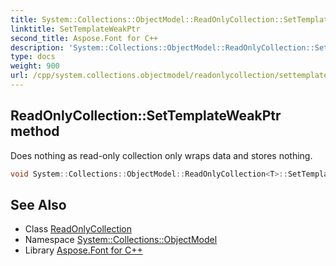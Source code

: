 ```yaml
---
title: System::Collections::ObjectModel::ReadOnlyCollection::SetTemplateWeakPtr method
linktitle: SetTemplateWeakPtr
second_title: Aspose.Font for C++
description: 'System::Collections::ObjectModel::ReadOnlyCollection::SetTemplateWeakPtr method. Does nothing as read-only collection only wraps data and stores nothing in C++.'
type: docs
weight: 900
url: /cpp/system.collections.objectmodel/readonlycollection/settemplateweakptr/
---
```

## ReadOnlyCollection::SetTemplateWeakPtr method


Does nothing as read-only collection only wraps data and stores nothing.

```cpp
void System::Collections::ObjectModel::ReadOnlyCollection<T>::SetTemplateWeakPtr(uint32_t argument) override
```

## See Also

* Class [ReadOnlyCollection](../)
* Namespace [System::Collections::ObjectModel](../../)
* Library [Aspose.Font for C++](../../../)
